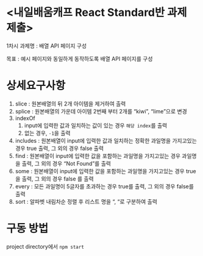 # <내일배움캐프 React Standard반 과제 제출>

1차시 과제명 : 배열 API 페이지 구성

목표 : 예시 페이지와 동일하게 동작하도록 배열 API 페이지를 구성

# 상세요구사항

1. slice
   : 원본배열의 뒤 2개 아이템을 제거하여 출력
2. splice
   : 원본배열의 가운데 아이템 2번째 부터 2개를 “kiwi”, “lime”으로 변경
3. indexOf
   1. input에 입력한 값과 일치하는 값이 있는 경우 `해당 index`를 출력
   2. 없는 경우, `-1`을 출력
4. includes
   : 원본배열이 input에 입력한 값과 일치하는 정확한 과일명을 가지고있는 경우 true 출력, 그 외의 경우 false 출력
5. find
   : 원본배열이 input에 입력한 값을 포함하는 과일명을 가지고있는 경우 과일명을 출력, 그 외의 경우 “Not Found”를 출력
6. some
   : 원본배열이 input에 입력한 값을 포함하는 과일명을 가지고있는 경우 true을 출력, 그 외의 경우 false 를 출력
7. every
   : 모든 과일명이 5글자를 초과하는 경우 true를 출력, 그 외의 경우 false를 출력
8. sort
   : 알파벳 내림차순 정렬 후 리스트 명을 “, “로 구분하여 출력

# 구동 방법

project directory에서 `npm start`
